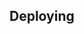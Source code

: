 <div class="range range-xs-left">
<div class="cell-xs-10 cell-lg-6 text-md-left inset-md-right-80 cell-lg-push-1 offset-top-50 offset-lg-top-0">
<h2 id="content" class="h1">Deploying</h2>
<div class="offset-top-30 offset-md-top-50">
</div>
</div>
</div>